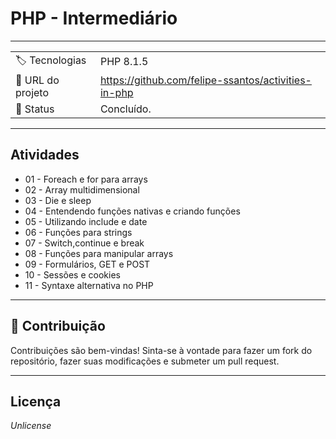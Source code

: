 # PHP - Intermediário

---

|                 |                                                         |
| --------------- | ------------------------------------------------------- |
| :label: Tecnologias | PHP 8.1.5                                  |
| :rocket: URL do projeto | https://github.com/felipe-ssantos/activities-in-php          |
| 📌 Status        | Concluído.                                               |

---

## Atividades

- 01 - Foreach e for para arrays
- 02 - Array multidimensional
- 03 - Die e sleep
- 04 - Entendendo funções nativas e criando funções
- 05 - Utilizando include e date
- 06 - Funções para strings
- 07 - Switch,continue e break
- 08 - Funções para manipular arrays
- 09 - Formulários, GET e POST
- 10 - Sessões e cookies
- 11 - Syntaxe alternativa no PHP
  
---


## 🤝 Contribuição

Contribuições são bem-vindas! Sinta-se à vontade para fazer um fork do repositório, fazer suas modificações e submeter um pull request.

---
## Licença

<i>Unlicense</i>
